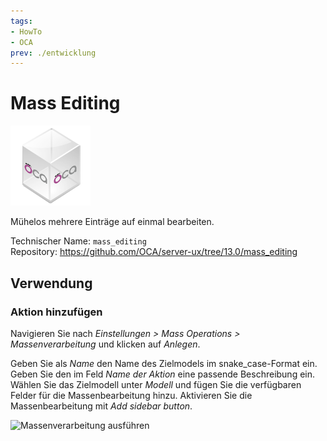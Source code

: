 ```yaml
---
tags:
- HowTo
- OCA
prev: ./entwicklung
---
```

# Mass Editing
![icon_oca_app](assets/icon_oca_app.png)

Mühelos mehrere Einträge auf einmal bearbeiten.

Technischer Name: `mass_editing`\
Repository: <https://github.com/OCA/server-ux/tree/13.0/mass_editing>

## Verwendung

### Aktion hinzufügen

Navigieren Sie nach *Einstellungen > Mass Operations > Massenverarbeitung* und klicken auf *Anlegen*.

Geben Sie als *Name* den Name des Zielmodels im snake_case-Format ein. Geben Sie den im Feld *Name der Aktion* eine passende Beschreibung ein. Wählen Sie das Zielmodell unter *Modell* und fügen Sie die verfügbaren Felder für die Massenbearbeitung hinzu. Aktivieren Sie die Massenbearbeitung mit *Add sidebar button*.

![Massenverarbeitung ausführen](assets/Massenverarbeitung%20ausführen.gif)